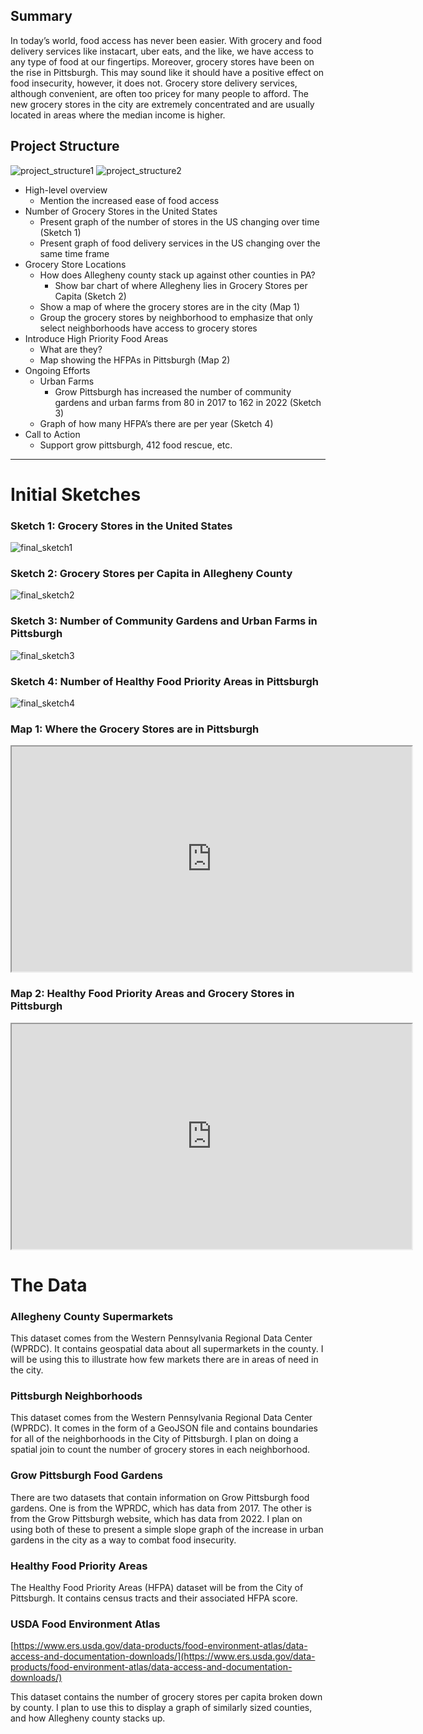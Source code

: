 ## Summary

In today’s world, food access has never been easier. With grocery and food delivery services like instacart, uber eats, and the like, we have access to any type of food at our fingertips. Moreover, grocery stores have been on the rise in Pittsburgh. This may sound like it should have a positive effect on food insecurity, however, it does not. Grocery store delivery services, although convenient, are often too pricey for many people to afford. The new grocery stores in the city are extremely concentrated and are usually located in areas where the median income is higher.

## Project Structure
![project_structure1](https://user-images.githubusercontent.com/13319538/192105834-d7aaabf3-d5c5-41f3-806a-ed8cad0aa9e4.png)
![project_structure2](https://user-images.githubusercontent.com/13319538/192105840-b220eff9-a478-4187-8f9b-14aa4e2f1299.png)

- High-level overview
    - Mention the increased ease of food access
- Number of Grocery Stores in the United States
    - Present graph of the number of stores in the US changing over time (Sketch 1)
    - Present graph of food delivery services in the US changing over the same time frame
- Grocery Store Locations
    - How does Allegheny county stack up against other counties in PA?
        - Show bar chart of where Allegheny lies in Grocery Stores per Capita (Sketch 2)
    - Show a map of where the grocery stores are in the city (Map 1)
    - Group the grocery stores by neighborhood to emphasize that only select neighborhoods have access to grocery stores
- Introduce High Priority Food Areas
    - What are they?
    - Map showing the HFPAs in Pittsburgh (Map 2)
- Ongoing Efforts
    - Urban Farms
        - Grow Pittsburgh has increased the number of community gardens and urban farms from 80 in 2017 to 162 in 2022 (Sketch 3)
    - Graph of how many HFPA’s there are per year (Sketch 4)
- Call to Action
    - Support grow pittsburgh, 412 food rescue, etc.

---

# Initial Sketches
### Sketch 1: Grocery Stores in the United States
![final_sketch1](https://user-images.githubusercontent.com/13319538/192105816-5289feb2-51c0-4d95-8096-2409228e8ad0.png)


### Sketch 2: Grocery Stores per Capita in Allegheny County
![final_sketch2](https://user-images.githubusercontent.com/13319538/192105824-c81ccbaf-8d2a-4d34-abd3-9f536c321979.png)


### Sketch 3: Number of Community Gardens and Urban Farms in Pittsburgh
![final_sketch3](https://user-images.githubusercontent.com/13319538/192105829-89ccd1e3-2b86-4808-9606-05dc16c7fde7.png)


### Sketch 4: Number of Healthy Food Priority Areas in Pittsburgh
![final_sketch4](https://user-images.githubusercontent.com/13319538/192105831-9001899d-c619-441e-86e8-e3ec88a735a9.png)


### Map 1: Where the Grocery Stores are in Pittsburgh
<iframe width="640px" height="360px" src="https://gcp-us-east1.app.carto.com/map/cb9a3315-2067-472d-8657-3fa7aa32fab0"></iframe>

### Map 2: Healthy Food Priority Areas and Grocery Stores in Pittsburgh
<iframe width="640px" height="360px" src="https://gcp-us-east1.app.carto.com/map/6b4c392b-9615-4ba7-8e7b-9b17df9b96fe"></iframe>

# The Data
### Allegheny County Supermarkets

This dataset comes from the Western Pennsylvania Regional Data Center (WPRDC). It contains geospatial data about all supermarkets in the county. I will be using this to illustrate how few markets there are in areas of need in the city.

### Pittsburgh Neighborhoods

This dataset comes from the Western Pennsylvania Regional Data Center (WPRDC). It comes in the form of a GeoJSON file and contains boundaries for all of the neighborhoods in the City of Pittsburgh. I plan on doing a spatial join to count the number of grocery stores in each neighborhood.

### Grow Pittsburgh Food Gardens

There are two datasets that contain information on Grow Pittsburgh food gardens. One is from the WPRDC, which has data from 2017. The other is from the Grow Pittsburgh website, which has data from 2022. I plan on using both of these to present a simple slope graph of the increase in urban gardens in the city as a way to combat food insecurity.

### Healthy Food Priority Areas

The Healthy Food Priority Areas (HFPA) dataset will be from the City of Pittsburgh. It contains census tracts and their associated HFPA score.

### USDA Food Environment Atlas

[https://www.ers.usda.gov/data-products/food-environment-atlas/data-access-and-documentation-downloads/](https://www.ers.usda.gov/data-products/food-environment-atlas/data-access-and-documentation-downloads/)

This dataset contains the number of grocery stores per capita broken down by county. I plan to use this to display a graph of similarly sized counties, and how Allegheny county stacks up.
